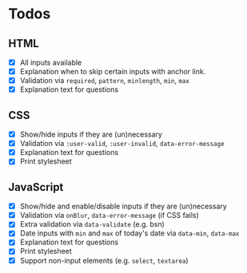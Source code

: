 # Todos

## HTML

- [x] All inputs available
- [x] Explanation when to skip certain inputs with anchor link.
- [x] Validation via `required`, `pattern`, `minlength`, `min`, `max`
- [x] Explanation text for questions
  
## CSS

- [x] Show/hide inputs if they are (un)necessary
- [x] Validation via `:user-valid`, `:user-invalid`, `data-error-message`
- [x] Explanation text for questions
- [x] Print stylesheet

## JavaScript

- [x] Show/hide and enable/disable inputs if they are (un)necessary
- [x] Validation via `onBlur`, `data-error-message` (if CSS fails)
- [x] Extra validation via `data-validate` (e.g. bsn)
- [x] Date inputs with `min` and `max` of today's date via `data-min`, `data-max`
- [x] Explanation text for questions
- [x] Print stylesheet
- [x] Support non-input elements (e.g. `select`, `textarea`)
